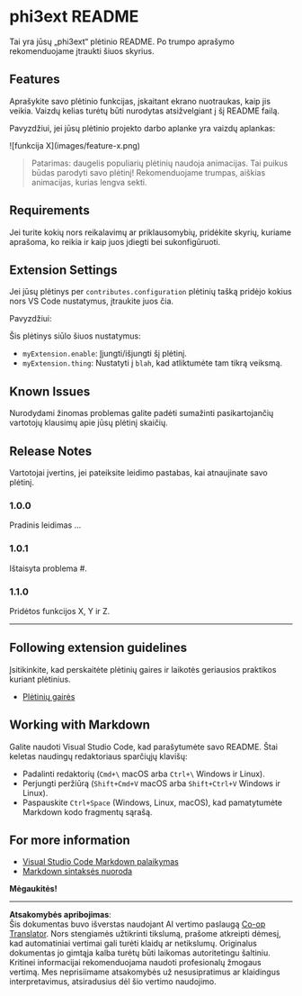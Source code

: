 <!--
CO_OP_TRANSLATOR_METADATA:
{
  "original_hash": "be0b2937160c486180ded27e4f14adeb",
  "translation_date": "2025-09-12T15:00:54+00:00",
  "source_file": "code/07.Lab/01/Apple/phi3ext/README.md",
  "language_code": "lt"
}
-->
# phi3ext README

Tai yra jūsų „phi3ext“ plėtinio README. Po trumpo aprašymo rekomenduojame įtraukti šiuos skyrius.

## Features

Aprašykite savo plėtinio funkcijas, įskaitant ekrano nuotraukas, kaip jis veikia. Vaizdų kelias turėtų būti nurodytas atsižvelgiant į šį README failą.

Pavyzdžiui, jei jūsų plėtinio projekto darbo aplanke yra vaizdų aplankas:

\!\[funkcija X\]\(images/feature-x.png\)

> Patarimas: daugelis populiarių plėtinių naudoja animacijas. Tai puikus būdas parodyti savo plėtinį! Rekomenduojame trumpas, aiškias animacijas, kurias lengva sekti.

## Requirements

Jei turite kokių nors reikalavimų ar priklausomybių, pridėkite skyrių, kuriame aprašoma, ko reikia ir kaip juos įdiegti bei sukonfigūruoti.

## Extension Settings

Jei jūsų plėtinys per `contributes.configuration` plėtinių tašką pridėjo kokius nors VS Code nustatymus, įtraukite juos čia.

Pavyzdžiui:

Šis plėtinys siūlo šiuos nustatymus:

* `myExtension.enable`: Įjungti/išjungti šį plėtinį.
* `myExtension.thing`: Nustatyti į `blah`, kad atliktumėte tam tikrą veiksmą.

## Known Issues

Nurodydami žinomas problemas galite padėti sumažinti pasikartojančių vartotojų klausimų apie jūsų plėtinį skaičių.

## Release Notes

Vartotojai įvertins, jei pateiksite leidimo pastabas, kai atnaujinate savo plėtinį.

### 1.0.0

Pradinis leidimas ...

### 1.0.1

Ištaisyta problema #.

### 1.1.0

Pridėtos funkcijos X, Y ir Z.

---

## Following extension guidelines

Įsitikinkite, kad perskaitėte plėtinių gaires ir laikotės geriausios praktikos kuriant plėtinius.

* [Plėtinių gairės](https://code.visualstudio.com/api/references/extension-guidelines?WT.mc_id=aiml-137032-kinfeylo)

## Working with Markdown

Galite naudoti Visual Studio Code, kad parašytumėte savo README. Štai keletas naudingų redaktoriaus sparčiųjų klavišų:

* Padalinti redaktorių (`Cmd+\` macOS arba `Ctrl+\` Windows ir Linux).
* Perjungti peržiūrą (`Shift+Cmd+V` macOS arba `Shift+Ctrl+V` Windows ir Linux).
* Paspauskite `Ctrl+Space` (Windows, Linux, macOS), kad pamatytumėte Markdown kodo fragmentų sąrašą.

## For more information

* [Visual Studio Code Markdown palaikymas](http://code.visualstudio.com/docs/languages/markdown?WT.mc_id=aiml-137032-kinfeylo)
* [Markdown sintaksės nuoroda](https://help.github.com/articles/markdown-basics/)

**Mėgaukitės!**

---

**Atsakomybės apribojimas**:  
Šis dokumentas buvo išverstas naudojant AI vertimo paslaugą [Co-op Translator](https://github.com/Azure/co-op-translator). Nors stengiamės užtikrinti tikslumą, prašome atkreipti dėmesį, kad automatiniai vertimai gali turėti klaidų ar netikslumų. Originalus dokumentas jo gimtąja kalba turėtų būti laikomas autoritetingu šaltiniu. Kritinei informacijai rekomenduojama naudoti profesionalų žmogaus vertimą. Mes neprisiimame atsakomybės už nesusipratimus ar klaidingus interpretavimus, atsiradusius dėl šio vertimo naudojimo.